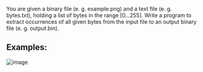 You are given a binary file (e. g. example.png) and a text file (e. g. bytes.txt), holding a list of bytes in the range [0…255]. Write a program to extract occurrences of all given bytes from the input file to an output binary file (e. g. output.bin).

## Examples:

![image](https://user-images.githubusercontent.com/45227327/214652326-f2935d66-48d0-4206-9a56-5317d9d74ebd.png)

